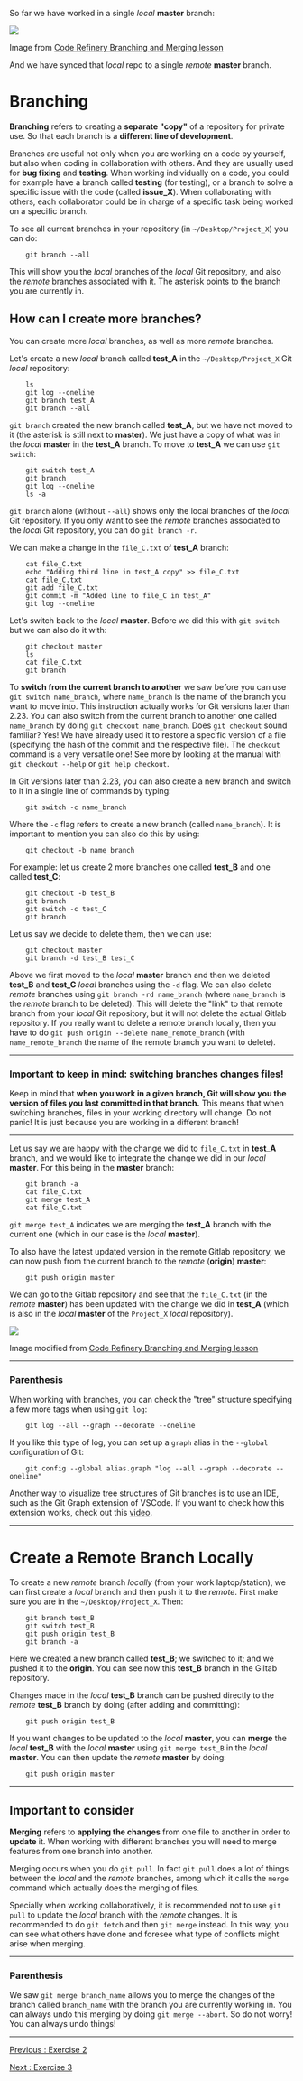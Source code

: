 So far we have worked in a single *local* **master** branch: 

![](../Figures/git_onebranch.png)  

Image from [Code Refinery Branching and Merging lesson](https://coderefinery.github.io/git-intro/06-branches/)

And we have synced that *local* repo to a single *remote* **master** branch.

# Branching

**Branching** refers to creating a **separate "copy"** of a repository for private use. So that each branch is a **different line of development**. 

Branches are useful not only when you are working on a code by yourself, but also when coding in collaboration with others. And they are usually used for **bug fixing** and **testing**. When working individually on a code, you could for example have a branch called **testing** (for testing), or a branch to solve a specific issue with the code (called **issue_X**). When collaborating with others, each collaborator could be in charge of a specific task being worked on a specific branch.

To see all current branches in your repository (in `~/Desktop/Project_X`) you can do:

```
    git branch --all
```

This will show you the *local* branches of the *local* Git repository, and also the *remote* branches associated with it. The asterisk points to the branch you are currently in.

## How can I create more branches? 

You can create more *local* branches, as well as more *remote* branches.

Let's create a new *local* branch called **test_A** in the `~/Desktop/Project_X` Git *local* repository:

```
    ls  
    git log --oneline
    git branch test_A
    git branch --all
```

`git branch` created the new branch called **test_A**, but we have not moved to it (the asterisk is still next to **master**). We just have a copy of what was in the *local* **master** in the **test_A** branch. To move to **test_A** we can use `git switch`:

```
    git switch test_A
    git branch
    git log --oneline
    ls -a
```

`git branch` alone (without `--all`) shows only the local branches of the *local* Git repository. If you only want to see the *remote* branches associated to the *local* Git repository, you can do `git branch -r`.  

We can make a change in the `file_C.txt` of **test_A** branch:

```
    cat file_C.txt
    echo "Adding third line in test_A copy" >> file_C.txt
    cat file_C.txt
    git add file_C.txt
    git commit -m "Added line to file_C in test_A"
    git log --oneline
```

Let's switch back to the *local* **master**. Before we did this with `git switch` but we can also do it with:

```
    git checkout master
    ls
    cat file_C.txt
    git branch
```

To **switch from the current branch to another** we saw before you can use `git switch name_branch`, where `name_branch` is the name of the branch you want to move into. This instruction actually works for Git versions later than 2.23. You can also switch from the current branch to another one called `name_branch` by doing `git checkout name_branch`. Does `git checkout` sound familiar? Yes! We have already used it to restore a specific version of a file (specifying the hash of the commit and the respective file). The `checkout` command is a very versatile one! See more by looking at the manual with `git checkout --help` or `git help checkout`.

In Git versions later than 2.23, you can also create a new branch and switch to it in a single line of commands by typing: 

```
    git switch -c name_branch
```

Where the `-c` flag refers to create a new branch (called `name_branch`). It is important to mention you can also do this by using:

```
    git checkout -b name_branch
```

For example: let us create 2 more branches one called **test_B** and one called **test_C**:

```
    git checkout -b test_B
    git branch
    git switch -c test_C
    git branch
```

Let us say we decide to delete them, then we can use:

```
    git checkout master
    git branch -d test_B test_C
```

Above we first moved to the *local* **master** branch and then we deleted **test_B** and **test_C** *local* branches using the `-d` flag. We can also delete *remote* branches using `git branch -rd name_branch` (where `name_branch` is the *remote* branch to be deleted). This will delete the "link" to that remote branch from your *local* Git repository, but it will not delete the actual Gitlab repository. If you really want to delete a remote branch locally, then you have to do `git push origin --delete name_remote_branch` (with `name_remote_branch` the name of the remote branch you want to delete).

___________________________

### Important to keep in mind: switching branches changes files!

Keep in mind that **when you work in a given branch, Git will show you the version of files you last committed in that branch.** This means that when switching branches, files in your working directory will change. Do not panic! It is just because you are working in a different branch! 
___________________________

Let us say we are happy with the change we did to `file_C.txt` in **test_A** branch, and we would like to integrate the change we did in our *local* **master**. For this being in the **master** branch:

```
    git branch -a  
    cat file_C.txt
    git merge test_A
    cat file_C.txt
```

`git merge test_A` indicates we are merging the **test_A** branch with the current one (which in our case is the *local* **master**). 

To also have the latest updated version in the remote Gitlab repository, we can now push from the current branch to the *remote* (**origin**) **master**:

```
    git push origin master
```

We can go to the Gitlab repository and see that the `file_C.txt` (in the *remote* **master**) has been updated with the change we did in **test_A** (which is also in the *local* **master** of the `Project_X` *local* repository).


![](../Figures/git_twobranches.png) 

Image modified from [Code Refinery Branching and Merging lesson](https://coderefinery.github.io/git-intro/06-branches/)

________________________________________________________

### Parenthesis

When working with branches, you can check the "tree" structure specifying a few more tags when using `git log`:

```
    git log --all --graph --decorate --oneline
```

If you like this type of log, you can set up a `graph` alias in the `--global` configuration of Git:

```
    git config --global alias.graph "log --all --graph --decorate --oneline"
```

Another way to visualize tree structures of Git branches is to use an IDE, such as the Git Graph extension of VSCode. If you want to check how this extension works, check out this [video](https://youtu.be/u9ZQpKGTog4).

________________________________________________________

# Create a Remote Branch Locally

To create a new *remote* branch *locally* (from your work laptop/station), we can first create a *local* branch and then push it to the *remote*. First make sure you are in the `~/Desktop/Project_X`. Then: 

```
    git branch test_B
    git switch test_B 
    git push origin test_B 
    git branch -a
```

Here we created a new branch called **test_B**; we switched to it; and we pushed it to the **origin**. You can see now this **test_B** branch in the Giltab repository.

Changes made in the *local* **test_B** branch can be pushed directly to the *remote* **test_B** branch by doing (after adding and committing):

``` 
    git push origin test_B
```

If you want changes to be updated to the *local* **master**, you can **merge** the *local* **test_B** with the *local* **master** using `git merge test_B` in the *local* **master**. You can then update the *remote* **master** by doing:

```
    git push origin master
```

________________

## Important to consider

**Merging** refers to **applying the changes** from one file to another in order to **update** it. When working with different branches you will need to merge features from one branch into another.

Merging occurs when you do `git pull`. In fact `git pull` does a lot of things between the *local* and the *remote* branches, among which it calls the `merge` command which actually does the merging of files.

Specially when working collaboratively, it is recommended not to use `git pull` to update the *local* branch with the *remote* changes. It is recommended to do `git fetch` and then `git merge` instead. In this way, you can see what others have done and foresee what type of conflicts might arise when merging. 

________________________________________________________

### Parenthesis

We saw `git merge branch_name` allows you to merge the changes of the branch called `branch_name` with the branch you are currently working in. You can always undo this merging by doing `git merge --abort`. So do not worry! You can always undo things!

________________________________________________________

[Previous  : Exercise 2](08_Exercise_02.md)  

[Next      : Exercise 3](10_Exercise_03.md)





